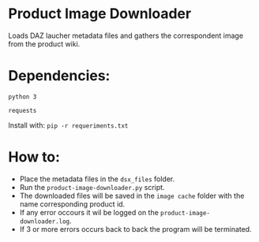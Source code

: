 # Product Image Downloader
 Loads DAZ laucher metadata files and gathers the correspondent image from the product wiki.

# Dependencies:
`python 3`

`requests`

Install with: `pip -r requeriments.txt`

# How to:
* Place the metadata files in the `dsx_files` folder.
* Run the `product-image-downloader.py` script.
* The downloaded files will be saved in the `image cache` folder with the name corresponding product id.
* If any error occours it wil be logged on the `product-image-downloader.log`.
* If 3 or more errors occurs back to back the program will be terminated.
